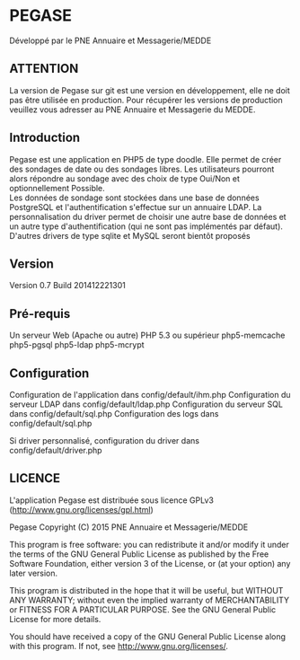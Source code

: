 PEGASE
======

Développé par le PNE Annuaire et Messagerie/MEDDE

ATTENTION
---------

La version de Pegase sur git est une version en développement, elle ne doit pas être utilisée en production. Pour récupérer les versions de production veuillez vous adresser au PNE Annuaire et Messagerie du MEDDE.

Introduction
------------

Pegase est une application en PHP5 de type doodle. Elle permet de créer des sondages de date ou des sondages libres. Les utilisateurs pourront alors répondre au sondage avec des choix de type Oui/Non et optionnellement Possible.  
Les données de sondage sont stockées dans une base de données PostgreSQL et l'authentification s'effectue sur un annuaire LDAP. La personnalisation du driver permet de choisir une autre base de données et un autre type d'authentification (qui ne sont pas implémentés par défaut). D'autres drivers de type sqlite et MySQL seront bientôt proposés

Version
-------

Version 0.7
Build 201412221301

Pré-requis
------------

Un serveur Web (Apache ou autre)
PHP 5.3 ou supérieur
php5-memcache
php5-pgsql
php5-ldap
php5-mcrypt

Configuration
-------------

Configuration de l'application dans config/default/ihm.php
Configuration du serveur LDAP dans config/default/ldap.php
Configuration du serveur SQL dans config/default/sql.php
Configuration des logs dans config/default/sql.php

Si driver personnalisé, configuration du driver dans config/default/driver.php

LICENCE
-------

L'application Pegase est distribuée sous licence GPLv3 (http://www.gnu.org/licenses/gpl.html)

Pegase Copyright (C) 2015 PNE Annuaire et Messagerie/MEDDE

This program is free software: you can redistribute it and/or modify it under the terms of the GNU General Public License as published by the Free Software Foundation, either version 3 of the License, or (at your option) any later version.

This program is distributed in the hope that it will be useful, but WITHOUT ANY WARRANTY; without even the implied warranty of MERCHANTABILITY or FITNESS FOR A PARTICULAR PURPOSE. See the GNU General Public License for more details.

You should have received a copy of the GNU General Public License along with this program. If not, see http://www.gnu.org/licenses/.

